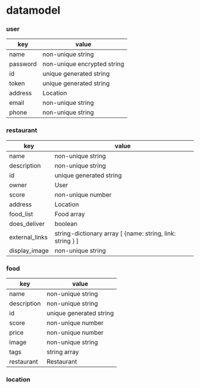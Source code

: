# datamodel

### user
key      | value
---------|-------
name     | non-unique string
password | non-unique encrypted string
id       | unique generated string
token    | unique generated string
address  | Location
email    | non-unique string
phone    | non-unique string

### restaurant
key            | value
---------------|-------
name           | non-unique string
description    | non-unique string
id             | unique generated string
owner          | User
score          | non-unique number
address        | Location
food_list      | Food array
does_deliver   | boolean
external_links | string-dictionary array [ {name: string, link: string } ]
display_image  | non-unique string

### food
key             | value
----------------|-------
name            | non-unique string
description     | non-unique string
id              | unique generated string
score           | non-unique number
price           | non-unique number
image           | non-unique string
tags            | string array
restaurant      | Restaurant


### location